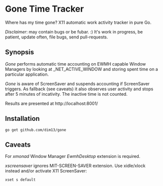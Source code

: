 Gone Time Tracker
=================

Where has my time gone? X11 automatic work activity tracker in pure Go.

_Disclaimer_: may contain bugs or be fubar. :)
It's work in progress, be patient, update often, file bugs, send pull-requests.

Synopsis
--------

_Gone_ performs automatic time accounting on EWMH capable Window Managers by
looking at _NET_ACTIVE_WINDOW and storing spent time on a particular application.

_Gone_ is aware of ScreenSaver and suspends accounting if ScreenSaver triggers.
As fallback (see caveats) it also observes user activity and stops after 5 minutes
of incativity. The inactive time is not counted.

Results are presented at http://localhost:8001/

Installation
------------

    go get github.com/dim13/gone

Caveats
-------

For _xmonad_ Window Manager _EwmhDesktop_ extension is required.

_xscreensaver_ ignores MIT-SCREEN-SAVER extension.
Use xidle/xlock instead and/or activate X11 ScreenSaver:

    xset s default
